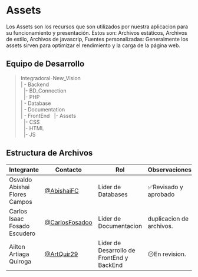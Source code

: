 # Assets

Los Assets son los recursos que son utilizados por nuestra aplicacion para su funcionamiento y presentación. Estos son: Archivos estáticos, Archivos de estilo, Archivos de javascrip, Fuentes personalizadas: Generalmente los assets sirven para optimizar el rendimiento y la carga de la página web.

## Equipo de Desarrollo
>IntegradoraI-New_Vision<br>
>| - Backend <br>
>&nbsp;&nbsp;|- BD_Connection<br>
>&nbsp;&nbsp;|- PHP<br>
>| - Database<br>
>| - Documentation<br>
>| - FrontEnd
>&nbsp;&nbsp;|- Assets<br>
>&nbsp;&nbsp;|- CSS<br>
>&nbsp;&nbsp;|- HTML<br>
>&nbsp;&nbsp;|- JS<br>


## Estructura de Archivos
|Integrante|Contacto|Rol|Observaciones|
|------------|--------|---|---|
|Osvaldo Abishai Flores Campos|[@AbishaiFC](https://github.com/AbishaiFC)|Lider de Databases|✅Revisado y aprobado|
|Carlos Isaac Fosado Escudero|[@CarlosFosadoo](https://github.com/CarlosFosadoo)|Lider de Documentacion|duplicacion de archivos.|
|Ailton Artiaga Quiroga|[@ArtQuir29](https://github.com/ArtQuir29)|Lider de Desarrollo de FrontEnd y BackEnd |😐En revision.|

